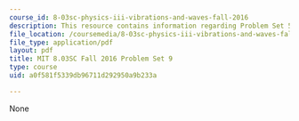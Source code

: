 ```yaml
---
course_id: 8-03sc-physics-iii-vibrations-and-waves-fall-2016
description: This resource contains information regarding Problem Set 5
file_location: /coursemedia/8-03sc-physics-iii-vibrations-and-waves-fall-2016/a0f581f5339db96711d292950a9b233a_MIT8_03SCF16_ProblemSet9.pdf
file_type: application/pdf
layout: pdf
title: MIT 8.03SC Fall 2016 Problem Set 9
type: course
uid: a0f581f5339db96711d292950a9b233a

---
```

None